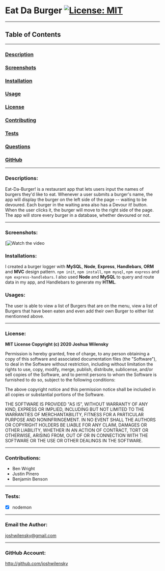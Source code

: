 # Eat Da Burger [![License: MIT](https://img.shields.io/badge/License-MIT-yellow.svg)](https://opensource.org/licenses/MIT)

---

## Table of Contents

---

### [Description](#Descriptions)

### [Screenshots](#Screenshots)

### [Installation](#Installations)

### [Usage](#Usages)

### [License](#License)

### [Contributing](#Contributions)

### [Tests](#Tests)

### [Questions](#Questions)

### [GitHub](#GitHub)

---

### <a name="Description"></a>Descriptions:

Eat-Da-Burger! is a restaurant app that lets users input the names of burgers they'd like to eat. Whenever a user submits a burger's name, the app will display the burger on the left side of the page -- waiting to be devoured. Each burger in the waiting area also has a Devour it! button. When the user clicks it, the burger will move to the right side of the page. The app will store every burger in a database, whether devoured or not.

---

### <a name="Screenshots"></a>Screenshots:

[![Watch the video](https://drive.google.com/file/d/1FNjx_8JKFihksApVakqW49DcBjG1IJes/)

### <a name="Installation"></a>Installations:

I created a burger logger with **MySQL**, **Node**, **Express**, **Handlebars**, **ORM** and **MVC** design pattern. `npm init`, `npm install`, `npm mysql`, `npm express` and `npm express-handlebars`. I also used **Node** and **MySQL** to query and route data in my app, and Handlebars to generate my **HTML**.

### <a name="Usage"></a>Usages:

The user is able to view a list of Burgers that are on the menu, view a list of Burgers that have been eaten and even add their own Burger to either list mentionned above.

---

### <a name="License"></a>License:

**MIT License Copyright (c) 2020 Joshua Wilensky**

Permission is hereby granted, free of charge, to any person obtaining a copy
of this software and associated documentation files (the "Software"), to deal
in the Software without restriction, including without limitation the rights
to use, copy, modify, merge, publish, distribute, sublicense, and/or sell
copies of the Software, and to permit persons to whom the Software is
furnished to do so, subject to the following conditions:

The above copyright notice and this permission notice shall be included in all
copies or substantial portions of the Software.

THE SOFTWARE IS PROVIDED "AS IS", WITHOUT WARRANTY OF ANY KIND, EXPRESS OR
IMPLIED, INCLUDING BUT NOT LIMITED TO THE WARRANTIES OF MERCHANTABILITY,
FITNESS FOR A PARTICULAR PURPOSE AND NONINFRINGEMENT. IN NO EVENT SHALL THE
AUTHORS OR COPYRIGHT HOLDERS BE LIABLE FOR ANY CLAIM, DAMAGES OR OTHER
LIABILITY, WHETHER IN AN ACTION OF CONTRACT, TORT OR OTHERWISE, ARISING FROM,
OUT OF OR IN CONNECTION WITH THE SOFTWARE OR THE USE OR OTHER DEALINGS IN THE
SOFTWARE.

---

### <a name="Contributing"></a>Contributions:

- Ben Wright
- Justin Pinero
- Benjamin Benson

---

### <a name="Tests"></a>Tests:

- [x] nodemon

---

### <a name="Questions"></a>Email the Author:

joshwilensky@gmail.com

---

### <a name="Github"></a>GitHub Account:

http://github.com/joshwilensky
